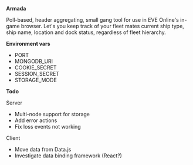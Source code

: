 **Armada**

Poll-based, header aggregating, small gang tool for use in EVE Online's in-game browser. Let's you keep track of your fleet mates current ship type, ship name, location and dock status, regardless of fleet hierarchy.

**Environment vars**

* PORT
* MONGODB_URI
* COOKIE_SECRET
* SESSION_SECRET
* STORAGE_MODE

**Todo**

Server

* Multi-node support for storage
* Add error actions
* Fix loss events not working

Client

* Move data from Data.js
* Investigate data binding framework (React?)